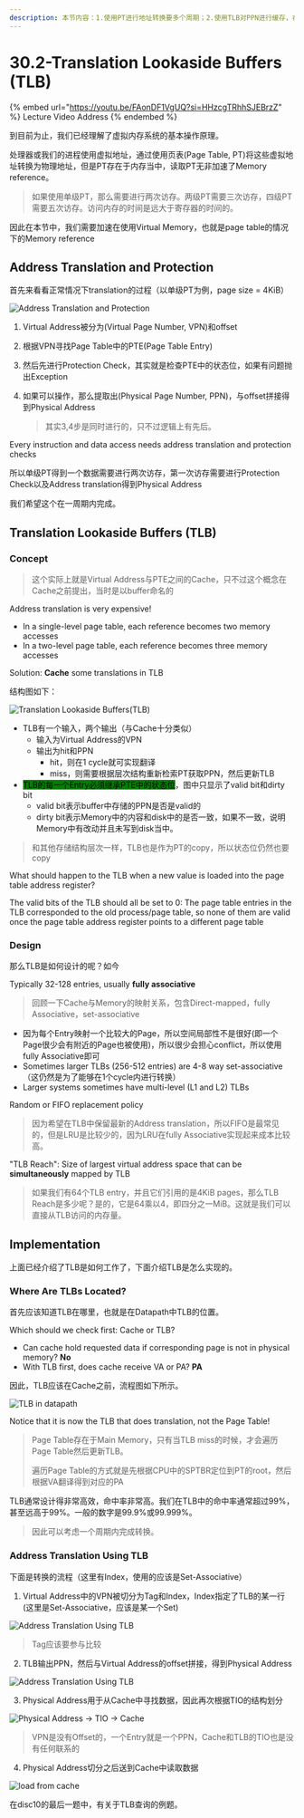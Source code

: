 ```yaml
---
description: 本节内容：1.使用PT进行地址转换要多个周期；2.使用TLB对PPN进行缓存，在一个周期内实现转换；3.TLB在Datapath中的位置即读取数据的流程；
---
```


# 30.2-Translation Lookaside Buffers (TLB)

{% embed url="https://youtu.be/FAonDF1VgUQ?si=HHzcgTRhhSJEBrzZ" %}
Lecture Video Address
{% endembed %}

到目前为止，我们已经理解了虚拟内存系统的基本操作原理。

处理器或我们的进程使用虚拟地址，通过使用页表(Page Table, PT)将这些虚拟地址转换为物理地址，但是PT存在于内存当中，读取PT无非加速了Memory reference。

> 如果使用单级PT，那么需要进行两次访存。两级PT需要三次访存，四级PT需要五次访存。访问内存的时间是远大于寄存器的时间的。

因此在本节中，我们需要加速在使用Virtual Memory，也就是page table的情况下的Memory reference

## Address Translation and Protection

首先来看看正常情况下translation的过程（以单级PT为例，page size = 4KiB）

![Address Translation and Protection](.image/image-20240627153500281.png)

1. Virtual Address被分为(Virtual Page Number, VPN)和offset
2. 根据VPN寻找Page Table中的PTE(Page Table Entry)
3. 然后先进行Protection Check，其实就是检查PTE中的状态位，如果有问题抛出Exception
4.  如果可以操作，那么提取出(Physical Page Number, PPN)，与offset拼接得到Physical Address

    > 其实3,4步是同时进行的，只不过逻辑上有先后。

Every instruction and data access needs address translation and protection checks

所以单级PT得到一个数据需要进行两次访存，第一次访存需要进行Protection Check以及Address translation得到Physical Address

我们希望这个在一周期内完成。

## Translation Lookaside Buffers (TLB)

### Concept

> 这个实际上就是Virtual Address与PTE之间的Cache，只不过这个概念在Cache之前提出，当时是以buffer命名的

Address translation is very expensive!

* In a single-level page table, each reference becomes two memory accesses
* In a two-level page table, each reference becomes three memory accesses

Solution: **Cache** some translations in TLB

结构图如下：

![Translation Lookaside Buffers(TLB)](.image/image-20240627153603935.png)

* TLB有一个输入，两个输出（与Cache十分类似）
  * 输入为Virtual Address的VPN
  * 输出为hit和PPN
    * hit，则在1 cycle就可实现翻译
    * miss，则需要根据层次结构重新检索PT获取PPN，然后更新TLB
* <mark style="background-color:green;">TLB的每一个Entry必须继承PTE中的状态位</mark>，图中只显示了valid bit和dirty bit
  * valid bit表示buffer中存储的PPN是否是valid的
  * dirty bit表示Memory中的内容和disk中的是否一致，如果不一致，说明Memory中有改动并且未写到disk当中。

> 和其他存储结构层次一样，TLB也是作为PT的copy，所以状态位仍然也要copy

What should happen to the TLB when a new value is loaded into the page table address register?

The valid bits of the TLB should all be set to 0: The page table entries in the TLB corresponded to the old process/page table, so none of them are valid once the page table address register points to a different page table

### Design

那么TLB是如何设计的呢？如今

Typically 32-128 entries, usually **fully associative**

> 回顾一下Cache与Memory的映射关系，包含Direct-mapped，fully Associative，set-associative

* 因为每个Entry映射一个比较大的Page，所以空间局部性不是很好(即一个Page很少会有附近的Page也被使用)，所以很少会担心conflict，所以使用fully Associative即可
* Sometimes larger TLBs (256-512 entries) are 4-8 way set-associative（这仍然是为了能够在1个cycle内进行转换）
* Larger systems sometimes have multi-level (L1 and L2) TLBs

Random or FIFO replacement policy

> 因为希望在TLB中保留最新的Address translation，所以FIFO是最常见的，但是LRU是比较少的，因为LRU在fully Associative实现起来成本比较高。

"TLB Reach": Size of largest virtual address space that can be **simultaneously** mapped by TLB

> 如果我们有64个TLB entry，并且它们引用的是4KiB pages，那么TLB Reach是多少呢？是的，它是64乘以4，即四分之一MiB。这就是我们可以直接从TLB访问的内存量。

## Implementation

上面已经介绍了TLB是如何工作了，下面介绍TLB是怎么实现的。

### Where Are TLBs Located?

首先应该知道TLB在哪里，也就是在Datapath中TLB的位置。

Which should we check first: Cache or TLB?

* Can cache hold requested data if corresponding page is not in physical memory? **No**
* With TLB first, does cache receive VA or PA? **PA**

因此，TLB应该在Cache之前，流程图如下所示。

![TLB in datapath](.image/image-20240627153756833.png)

Notice that it is now the TLB that does translation, not the Page Table!

> Page Table存在于Main Memory，只有当TLB miss的时候，才会遍历Page Table然后更新TLB。
>
> 遍历Page Table的方式就是先根据CPU中的SPTBR定位到PT的root，然后根据VA翻译得到对应的PA

TLB通常设计得非常高效，命中率非常高。我们在TLB中的命中率通常超过99%，甚至远高于99%。一般的数字是99.9%或99.999%。

> 因此可以考虑一个周期内完成转换。

### Address Translation Using TLB

下面是转换的流程（这里有Index，使用的应该是Set-Associative）

1. Virtual Address中的VPN被切分为Tag和Index，Index指定了TLB的某一行(这里是Set-Associative，应该是某一个Set)

![Address Translation Using TLB](.image/image-20240627214008711.png)

> Tag应该要参与比较

2. TLB输出PPN，然后与Virtual Address的offset拼接，得到Physical Address

![Address Translation Using TLB](.image/image-20240627214105146.png)

3. Physical Address用于从Cache中寻找数据，因此再次根据TIO的结构划分

![Physical Address → TIO → Cache](.image/image-20240627214205190.png)

> VPN是没有Offset的，一个Entry就是一个PPN，Cache和TLB的TIO也是没有任何联系的

4. Physical Address切分之后送到Cache中读取数据

![load from cache](.image/image-20240627214306038.png)

在disc10的最后一题中，有关于TLB查询的例题。

